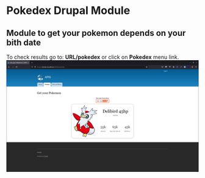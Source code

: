 # Pokedex Drupal Module
## Module to get your pokemon depends on your bith date

To check results go to: **URL/pokedex** or click on **Pokedex** menu link.
![](https://github.com/leonelmoyanoo/pokedex/blob/master/src/img/Pokedex%20Drupal%20Module.png?raw=true)
